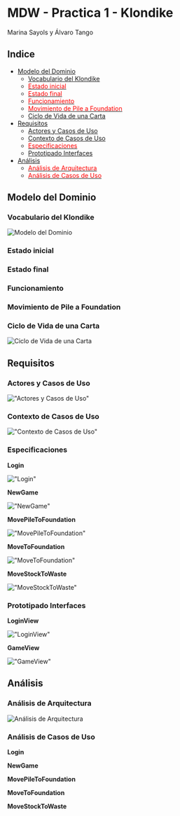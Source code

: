 # MDW - Practica 1 - Klondike

Marina Sayols y Álvaro Tango

## Indice

* [Modelo del Dominio](#modelo-del-dominio)
  + [Vocabulario del Klondike](#vocabulario-del-klondike)
  + [<span style="color:red">Estado inicial</span>](#estado-inicial)
  + [<span style="color:red">Estado final</span>](#estado-final)
  + [<span style="color:red">Funcionamiento</span>](#funcionamiento)
  + [<span style="color:red">Movimiento de Pile a Foundation</span>](#movimiento-de-pile-a-foundation)
  + [Ciclo de Vida de una Carta](#ciclo-de-vida-de-una-carta)
* [Requisitos](#requisitos)
  + [Actores y Casos de Uso](#actores-y-casos-de-uso)
  + [Contexto de Casos de Uso](#contexto-de-casos-de-uso)
  + [<span style="color:red">Especificaciones</span>](#especificaciones)
  + [Prototipado Interfaces](#prototipado-interfaces)
* [Análisis](#an-lisis)
  + [<span style="color:red">Análisis de Arquitectura</span>](#an-lisis-de-arquitectura)
  + [<span style="color:red">Análisis de Casos de Uso</span>](#an-lisis-de-casos-de-uso)

## Modelo del Dominio

### Vocabulario del Klondike
![Modelo del Dominio](01-DomainModel/DomainModel.png "Modelo del Dominio")

### Estado inicial

### Estado final

### Funcionamiento

### Movimiento de Pile a Foundation

### Ciclo de Vida de una Carta
![Ciclo de Vida de una Carta](01-DomainModel/CardLifeCycle.png "Ciclo de Vida de una Carta")

## Requisitos

### Actores y Casos de Uso
!["Actores y Casos de Uso"](02-requisitos/useCases/UseCases.png "Actores y Casos de Uso")

### Contexto de Casos de Uso
!["Contexto de Casos de Uso"](02-requisitos/useCases/DiagramaContexto.png "Contexto de Casos de Uso")

### Especificaciones
**Login**

!["Login"](02-requisitos/specifications/Login.png "Login")

**NewGame**

!["NewGame"](02-requisitos/specifications/NewGame.png "NewGame")

**MovePileToFoundation**

!["MovePileToFoundation"](02-requisitos/specifications/MovePileToFoundation.png "MovePileToFoundation")

**MoveToFoundation**

!["MoveToFoundation"](02-requisitos/specifications/MoveToFoundation.png "MoveToFoundation")

**MoveStockToWaste**

!["MoveStockToWaste"](02-requisitos/specifications/MoveStockToWaste.png "MoveStockToWaste")

### Prototipado Interfaces
**LoginView**

!["LoginView"](02-requisitos/interfaces/LoginView.png "LoginView")

**GameView**

!["GameView"](02-requisitos/interfaces/GameView.png "GameView")

## Análisis

### Análisis de Arquitectura

![Análisis de Arquitectura](03-analisis/general.png "Análisis de Arquitectura")

### Análisis de Casos de Uso
**Login**

**NewGame**

**MovePileToFoundation**

**MoveToFoundation**

**MoveStockToWaste**
